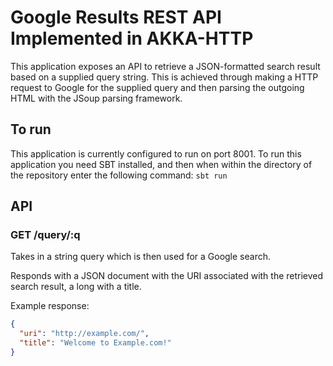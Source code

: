 # Google Results REST API Implemented in AKKA-HTTP
This application exposes an API to retrieve a JSON-formatted search result based on a supplied query string. This is achieved through making a HTTP request to Google for the supplied query and then parsing the outgoing HTML with the JSoup parsing framework.

## To run
This application is currently configured to run on port 8001. To run this application you need SBT installed, and then when within the directory of the repository enter the following command:
```sbt run```

## API

### GET /query/:q

Takes in a string query which is then used for a Google search.

Responds with a JSON document with the URI associated with the retrieved search result, a long with a title.

Example response:

```json
{
  "uri": "http://example.com/",
  "title": "Welcome to Example.com!"
}
```
